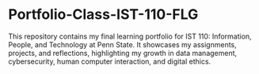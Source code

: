 # Portfolio-Class-IST-110-FLG
This repository contains my final learning portfolio for IST 110: Information, People, and Technology at Penn State. It showcases my assignments, projects, and reflections, highlighting my growth in data management, cybersecurity, human computer interaction, and digital ethics.
